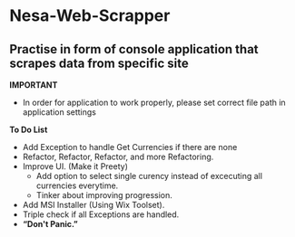 # Nesa-Web-Scrapper
## Practise in form of console application that scrapes data from specific site

**IMPORTANT**
* In order for application to work properly, please set correct file path in application settings

**To Do List**
* Add Exception to handle Get Currencies if there are none
* Refactor, Refactor, Refactor, and more Refactoring.
* Improve UI. (Make it Preety)
  * Add option to select single curency instead of excecuting all currencies everytime.
  * Tinker about improving progression.
* Add MSI Installer (Using Wix Toolset).
* Triple check if all Exceptions are handled.
* **“Don't Panic.”** 
  
    
